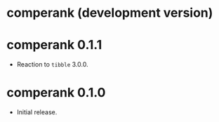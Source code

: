 # comperank (development version)

# comperank 0.1.1

* Reaction to `tibble` 3.0.0.

# comperank 0.1.0

* Initial release.
